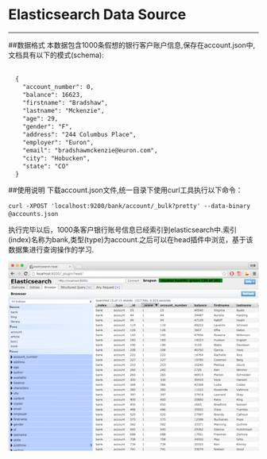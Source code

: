 Elasticsearch Data Source
=====
---
##数据格式
本数据包含1000条假想的银行客户账户信息,保存在account.json中,文档具有以下的模式(schema):

	          
	  {
	  	"account_number": 0,
	  	"balance": 16623,
	  	"firstname": "Bradshaw",
	  	"lastname": "Mckenzie",
	  	"age": 29,
	  	"gender": "F",
	  	"address": "244 Columbus Place",
	  	"employer": "Euron",
	  	"email": "bradshawmckenzie@euron.com",
	  	"city": "Hobucken",
	  	"state": "CO"
	  }

##使用说明
下载account.json文件,统一目录下使用curl工具执行以下命令：


	curl -XPOST 'localhost:9200/bank/account/_bulk?pretty' --data-binary @accounts.json
	
执行完毕以后，1000条客户银行账号信息已经索引到elasticsearch中.索引(index)名称为bank,类型(type)为account.之后可以在head插件中浏览，基于该数据集进行查询操作的学习.

![head index](pic.png)
